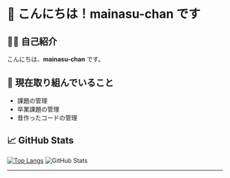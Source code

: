 # 👋 こんにちは！mainasu-chan です

## 🙋‍♂️ 自己紹介

こんにちは、**mainasu-chan** です。  

## 🚀 現在取り組んでいること

- 課題の管理
- 卒業課題の管理
- 昔作ったコードの管理

## 📈 GitHub Stats
[![Top Langs](https://github-readme-stats.vercel.app/api/top-langs/?username={名前}&layout=compact&theme=onedark)](https://github.com/anuraghazra/github-readme-stats)
![GitHub Stats](https://github-readme-stats.vercel.app/api?username=mainasu-chan&show_icons=true&theme=radical)


---
